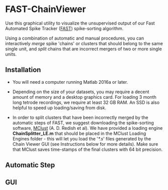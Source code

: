 # FAST-ChainViewer

Use this graphical utility to visualize the unsupervised output of our Fast Automated Spike Tracker ([FAST](https://github.com/Olveczky-Lab/FAST)) spike-sorting algorithm. 

Using a combination of automatic and manual procedures, you can interactively *merge* spike 'chains' or clusters that should belong to the same single unit, and *split* chains that are incorrect mergers of two or more single units.


## Installation

- You will need a computer running Matlab 2016a or later. 

- Depending on the size of your datasets, you may require a decent amount of memory and a desktop graphics card. For loading 3 month long tetrode recordings, we require at least 32 GB RAM. An SSD is also helpful to speed up loading/saving from disk.

- In order to split clusters that have been incorrectly merged by the automatic steps of FAST, we suggest downloading the spike-sorting software, [MClust](http://redishlab.neuroscience.umn.edu/MClust/MClust.html) (A. D. Redish et al). We have provided a loading engine **ChainSplitter_LE.m** that should be placed in the MClust Loading Engines folder - this will let you load the '*\*.s*' files generated by the Chain Viewer GUI (see Instructions below for more details). Make sure that MClust saves time-stamps of the final clusters with 64 bit precision.


## Automatic Step





## GUI

